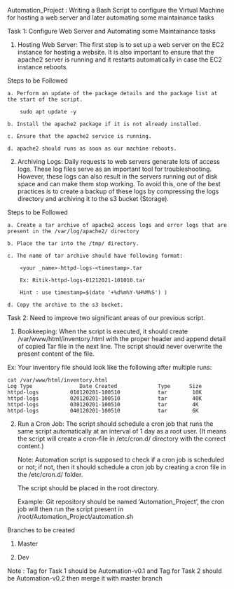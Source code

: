 Automation_Project : Writing a Bash Script to configure the Virtual Machine for hosting a web server and later automating some maintainance tasks

Task 1: Configure Web Server and Automating some Maintainance tasks

1. Hosting Web Server: The first step is to set up a web server on the EC2 instance for hosting a website. It is also important to ensure that the apache2 server is running and it restarts automatically in case the EC2 instance reboots.

<detail><summary>Steps to be Followed</summary>

    a. Perform an update of the package details and the package list at the start of the script.

        sudo apt update -y

    b. Install the apache2 package if it is not already installed.

    c. Ensure that the apache2 service is running. 

    d. apache2 should runs as soon as our machine reboots.

</detail>

2. Archiving Logs: Daily requests to web servers generate lots of access logs. These log files serve as an important tool for troubleshooting. However, these logs can also result in the servers running out of disk space and can make them stop working. To avoid this, one of the best practices is to create a backup of these logs by compressing the logs directory and archiving it to the s3 bucket (Storage).

<detail><summary>Steps to be Followed</summary>

    a. Create a tar archive of apache2 access logs and error logs that are present in the /var/log/apache2/ directory 

    b. Place the tar into the /tmp/ directory.

    c. The name of tar archive should have following format:

        <your _name>-httpd-logs-<timestamp>.tar

        Ex: Ritik-httpd-logs-01212021-101010.tar
      
        Hint : use timestamp=$(date '+%d%m%Y-%H%M%S') )

    d. Copy the archive to the s3 bucket.

</detail>

Task 2: Need to improve two significant areas of our previous script.
1. Bookkeeping: When the script is executed, it should create /var/www/html/inventory.html with the proper header and append detail of copied Tar file in the next line. The script should never overwrite the present content of the file.

<detail><summary>Ex: Your inventory file should look like the following after multiple runs:</summary>

    cat /var/www/html/inventory.html
    Log Type               Date Created             Type      Size
    httpd-logs          010120201-100510            tar        10K
    httpd-logs          020120201-100510            tar        40K
    httpd-logs          030120201-100510            tar        4K
    httpd-logs          040120201-100510            tar        6K

</detail>

2. Run a Cron Job: The script should schedule a cron job that runs the same script automatically at an interval of 1 day as a root user. (It means the script will create a cron-file in /etc/cron.d/ directory with the correct content.)

    Note: Automation script is supposed to check if a cron job is scheduled or not; if not, then it should schedule a cron job by creating a cron file in the /etc/cron.d/ folder.

    The script should be placed in the root directory.

    Example: Git repository should be named ‘Automation_Project’, the cron job will then run the script present in /root/Automation_Project/automation.sh

Branches to be created
1. Master

2. Dev

Note : Tag for Task 1 should be Automation-v0.1 and Tag for Task 2 should be Automation-v0.2 then merge it with master branch
